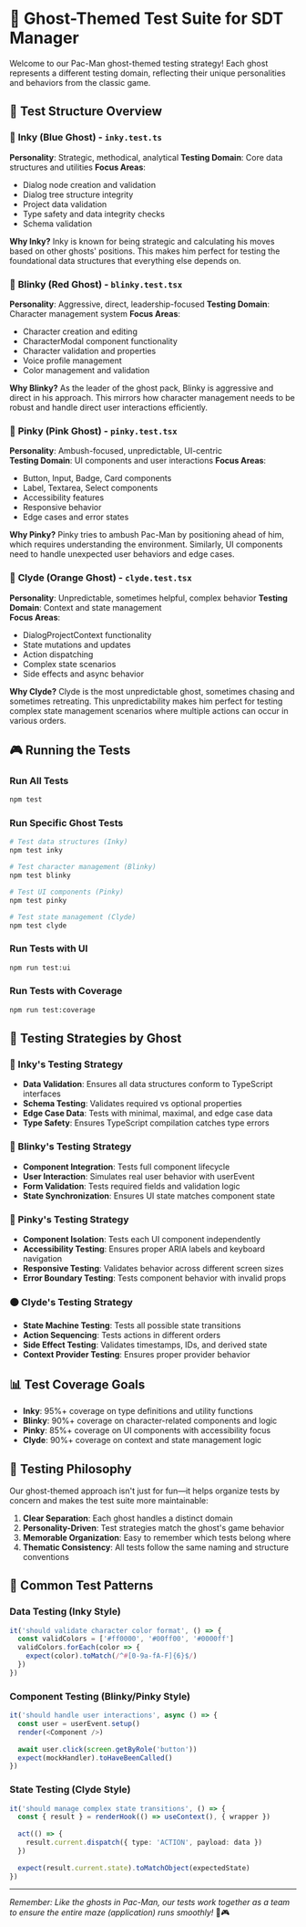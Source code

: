 # 👻 Ghost-Themed Test Suite for SDT Manager

Welcome to our Pac-Man ghost-themed testing strategy! Each ghost represents a different testing domain, reflecting their unique personalities and behaviors from the classic game.

## 🧪 Test Structure Overview

### 👻 **Inky** (Blue Ghost) - `inky.test.ts`
**Personality**: Strategic, methodical, analytical
**Testing Domain**: Core data structures and utilities
**Focus Areas**:
- Dialog node creation and validation
- Dialog tree structure integrity  
- Project data validation
- Type safety and data integrity checks
- Schema validation

**Why Inky?** Inky is known for being strategic and calculating his moves based on other ghosts' positions. This makes him perfect for testing the foundational data structures that everything else depends on.

### 👻 **Blinky** (Red Ghost) - `blinky.test.tsx`  
**Personality**: Aggressive, direct, leadership-focused
**Testing Domain**: Character management system
**Focus Areas**:
- Character creation and editing
- CharacterModal component functionality
- Character validation and properties
- Voice profile management
- Color management and validation

**Why Blinky?** As the leader of the ghost pack, Blinky is aggressive and direct in his approach. This mirrors how character management needs to be robust and handle direct user interactions efficiently.

### 👻 **Pinky** (Pink Ghost) - `pinky.test.tsx`
**Personality**: Ambush-focused, unpredictable, UI-centric  
**Testing Domain**: UI components and user interactions
**Focus Areas**:
- Button, Input, Badge, Card components
- Label, Textarea, Select components
- Accessibility features
- Responsive behavior
- Edge cases and error states

**Why Pinky?** Pinky tries to ambush Pac-Man by positioning ahead of him, which requires understanding the environment. Similarly, UI components need to handle unexpected user behaviors and edge cases.

### 👻 **Clyde** (Orange Ghost) - `clyde.test.tsx`
**Personality**: Unpredictable, sometimes helpful, complex behavior
**Testing Domain**: Context and state management  
**Focus Areas**:
- DialogProjectContext functionality
- State mutations and updates
- Action dispatching
- Complex state scenarios
- Side effects and async behavior

**Why Clyde?** Clyde is the most unpredictable ghost, sometimes chasing and sometimes retreating. This unpredictability makes him perfect for testing complex state management scenarios where multiple actions can occur in various orders.

## 🎮 Running the Tests

### Run All Tests
```bash
npm test
```

### Run Specific Ghost Tests
```bash
# Test data structures (Inky)
npm test inky

# Test character management (Blinky)  
npm test blinky

# Test UI components (Pinky)
npm test pinky

# Test state management (Clyde)
npm test clyde
```

### Run Tests with UI
```bash
npm run test:ui
```

### Run Tests with Coverage
```bash
npm run test:coverage
```

## 🧪 Testing Strategies by Ghost

### 🔵 Inky's Testing Strategy
- **Data Validation**: Ensures all data structures conform to TypeScript interfaces
- **Schema Testing**: Validates required vs optional properties
- **Edge Case Data**: Tests with minimal, maximal, and edge case data
- **Type Safety**: Ensures TypeScript compilation catches type errors

### 🔴 Blinky's Testing Strategy  
- **Component Integration**: Tests full component lifecycle
- **User Interaction**: Simulates real user behavior with userEvent
- **Form Validation**: Tests required fields and validation logic
- **State Synchronization**: Ensures UI state matches component state

### 🩷 Pinky's Testing Strategy
- **Component Isolation**: Tests each UI component independently
- **Accessibility Testing**: Ensures proper ARIA labels and keyboard navigation
- **Responsive Testing**: Validates behavior across different screen sizes
- **Error Boundary Testing**: Tests component behavior with invalid props

### 🟠 Clyde's Testing Strategy
- **State Machine Testing**: Tests all possible state transitions
- **Action Sequencing**: Tests actions in different orders
- **Side Effect Testing**: Validates timestamps, IDs, and derived state
- **Context Provider Testing**: Ensures proper provider behavior

## 📊 Test Coverage Goals

- **Inky**: 95%+ coverage on type definitions and utility functions
- **Blinky**: 90%+ coverage on character-related components and logic
- **Pinky**: 85%+ coverage on UI components with accessibility focus
- **Clyde**: 90%+ coverage on context and state management logic

## 🎯 Testing Philosophy

Our ghost-themed approach isn't just for fun—it helps organize tests by concern and makes the test suite more maintainable:

1. **Clear Separation**: Each ghost handles a distinct domain
2. **Personality-Driven**: Test strategies match the ghost's game behavior
3. **Memorable Organization**: Easy to remember which tests belong where
4. **Thematic Consistency**: All tests follow the same naming and structure conventions

## 🚨 Common Test Patterns

### Data Testing (Inky Style)
```typescript
it('should validate character color format', () => {
  const validColors = ['#ff0000', '#00ff00', '#0000ff']
  validColors.forEach(color => {
    expect(color).toMatch(/^#[0-9a-fA-F]{6}$/)
  })
})
```

### Component Testing (Blinky/Pinky Style)
```typescript
it('should handle user interactions', async () => {
  const user = userEvent.setup()
  render(<Component />)
  
  await user.click(screen.getByRole('button'))
  expect(mockHandler).toHaveBeenCalled()
})
```

### State Testing (Clyde Style)
```typescript
it('should manage complex state transitions', () => {
  const { result } = renderHook(() => useContext(), { wrapper })
  
  act(() => {
    result.current.dispatch({ type: 'ACTION', payload: data })
  })
  
  expect(result.current.state).toMatchObject(expectedState)
})
```

---

*Remember: Like the ghosts in Pac-Man, our tests work together as a team to ensure the entire maze (application) runs smoothly!* 👻🎮
